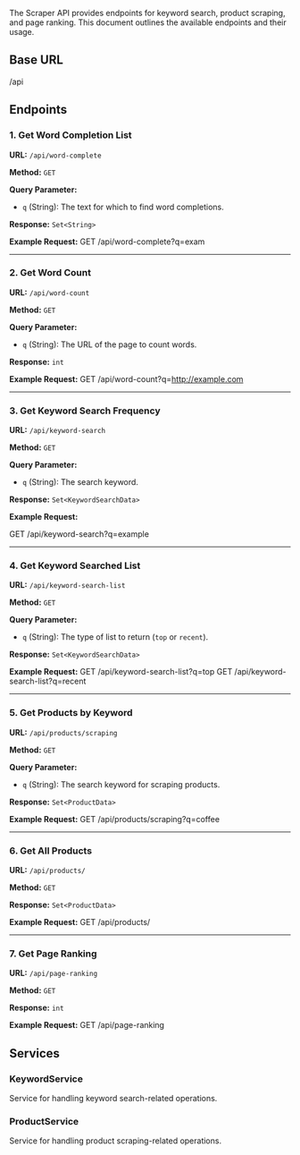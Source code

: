 The Scraper API provides endpoints for keyword search, product scraping, and page ranking. This document outlines the available endpoints and their usage.

## Base URL
/api

## Endpoints

### 1. Get Word Completion List
**URL:** `/api/word-complete`

**Method:** `GET`

**Query Parameter:**
- `q` (String): The text for which to find word completions.

**Response:** `Set<String>`

**Example Request:**
GET /api/word-complete?q=exam


---

### 2. Get Word Count
**URL:** `/api/word-count`

**Method:** `GET`

**Query Parameter:**
- `q` (String): The URL of the page to count words.

**Response:** `int`

**Example Request:**
GET /api/word-count?q=http://example.com

---

### 3. Get Keyword Search Frequency
**URL:** `/api/keyword-search`

**Method:** `GET`

**Query Parameter:**
- `q` (String): The search keyword.

**Response:** `Set<KeywordSearchData>`

**Example Request:**

GET /api/keyword-search?q=example


---

### 4. Get Keyword Searched List
**URL:** `/api/keyword-search-list`

**Method:** `GET`

**Query Parameter:**
- `q` (String): The type of list to return (`top` or `recent`).

**Response:** `Set<KeywordSearchData>`

**Example Request:**
GET /api/keyword-search-list?q=top
GET /api/keyword-search-list?q=recent


---

### 5. Get Products by Keyword
**URL:** `/api/products/scraping`

**Method:** `GET`

**Query Parameter:**
- `q` (String): The search keyword for scraping products.

**Response:** `Set<ProductData>`

**Example Request:**
GET /api/products/scraping?q=coffee


---

### 6. Get All Products
**URL:** `/api/products/`

**Method:** `GET`

**Response:** `Set<ProductData>`

**Example Request:**
GET /api/products/


---

### 7. Get Page Ranking
**URL:** `/api/page-ranking`

**Method:** `GET`

**Response:** `int`

**Example Request:**
GET /api/page-ranking


## Services

### KeywordService
Service for handling keyword search-related operations.

### ProductService
Service for handling product scraping-related operations.